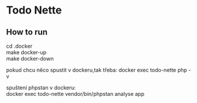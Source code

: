 Todo Nette
=================

How to run
------------
cd .docker  
make docker-up  
make docker-down  

pokud chcu něco spustit v dockeru,tak třeba: docker exec todo-nette php -v

spuštení phpstan v dockeru:  
docker exec todo-nette vendor/bin/phpstan analyse app

